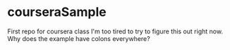 courseraSample
==============

First repo for coursera class
I'm too tired to try to figure this out right now.
Why does the example have colons everywhere?
